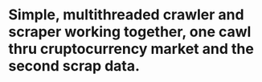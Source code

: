 # Simple, multithreaded crawler and scraper working together, one cawl thru cruptocurrency market and the second scrap data.
 
